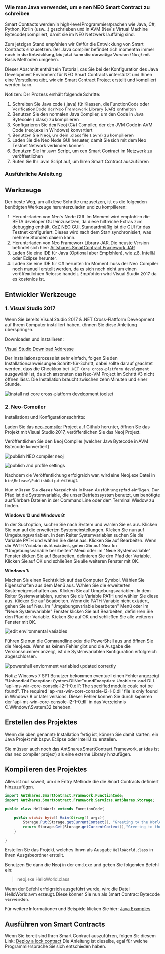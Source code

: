 ### Wie man Java verwendet, um einen NEO Smart Contract zu schreiben

Smart Contracts werden in high-level Programmiersprachen wie Java, C#,  Python, Kotlin (usw...) geschrieben und in AVM (Neo´s Virtual Machine Bytecode) kompiliert, damit sie im NEO Netzwerk lauffähig sind. 

Zum jetzigen Stand empfehlen wir C# für die Entwicklung von Smart Contracts einzusetzen. Der Java compiler befindet sich momentan immer noch in der Entwicklung, bis jetzt kann die derzeitige Version (Neoj) mit Basis Methoden umgehen. 

Dieser Abschnitt enthält ein Tutorial, das Sie bei der Konfiguration des Java Development Enviroment für NEO Smart Contracts unterstützt und Ihnen eine Vorstellung gibt, wie ein Smart Contract Project erstellt und kompiliert werden kann. 

Notizen: Der Prozess enthält folgende Schritte:
1. Schreiben Sie Java code (.java) für Klassen, die FunctionCode oder VerificationCode der Neo Framework Library (JAR) enthalten
2. Benutzen Sie den normalen Java Compiler, um den Code in Java Bytecode (.class) zu kompilieren
3. Konfigurieren Sie den Neoj (C#) Compiler, der den JVM Code in AVM Code (neoj.exe in Windows) konvertiert
4. Benutzen Sie Neoj, um dein .class file (.avm) zu kompilieren
5. Laden Sie die Neo Node GUI herunter, damit Sie sich mit dem Neo Testnet Network verbinden können 
6. Benutzen Sie Ihr .avm Script, um den Smart Contract im Netzwerk zu veröffentlichen
7. Rufen Sie Ihr .avm Script auf, um Ihren Smart Contract auszuführen

### Ausführliche Anleitung

## Werkzeuge

Der beste Weg, um all diese Schritte umzusetzen, ist es die folgenden benötigten Werkzeuge herunterzuladen und zu kompilieren:

1. Herunterladen von Neo´s Node GUI. Im Moment wird empfohlen die BETA developer GUI einzusetzen, da diese hilfreiche Extras zum debugging enthält. [CoZ NEO GUI](https://github.com/CityOfZion/neo-gui-developer). Standardmäßig ist die GUI für das Testnet konfiguriert. Dieses wird nach dem Start synchronisiert, was mehrere Stunden dauern kann.     
2. Herunterladen von Neo Framework Library JAR. Die neuste Version befindet sich hier: [Antshares.SmartContract.Framework JAR](https://github.com/CityOfZion/neo-java-sdk/blob/master/target/org.neo.smartcontract.framework.jar)   
3. Laden Sie eine IDE für Java (Optional aber Empfohlen), wie z.B. IntelliJ oder Eclipse herunter.       
4. Laden Sie eine IDE für C# herunter: Im Moment muss der Neoj Compiler noch manuell erstellt werden, da es sich noch nicht um einen veröffentlichten Release handelt. Empfohlen wird Visual Studio 2017 da es kostenlos ist.


## Entwickler Werkzeuge

### 1. Visual Studio 2017

Wenn Sie bereits Visual Studio 2017 & .NET Cross-Plattform Development auf Ihrem Computer installiert haben, können Sie diese Anleitung überspringen. 


Downloaden und installieren: 

[Visual Studio Download Addresse](https://www.visualstudio.com/products/visual-studio-community-vs)

Der Installationsprozess ist sehr einfach, folgen Sie den Installationsanweisungen Schritt-für-Schritt, dabei sollte darauf geachtet werden, dass die Checkbox bei `.NET Core cross-platform development` ausgewählt ist, da sich ansonsten das Neo-VM Project im Schritt #3 nicht öffnen lässt. 
Die Installation braucht zwischen zehn Minuten und einer Stunde. 

![install net core cross-platform development toolset](/assets/install_core_cross_platform_development_toolset.png)

### 2. Neo-Compiler

Installations und Konfigurationsschritte: 

Laden Sie das [neo-compiler](https://github.com/neo-project/neo-compiler) Project auf Github herunter, öffnen Sie das Projekt mit Visual Studio 2017, veröffentlichen Sie das Neoj Project.

Veröffentlichen Sie den Neoj Compiler (welcher Java Bytecode in AVM Bytecode konvertiert)

![publish NEO compiler neoj](/assets/publish_neo_compiler_neoj.png)

![publish and profile settings](/assets/publish_and_profile_settings.png)

Nachdem die Veröffentlichung erfolgreich war, wird eine Neoj.exe Datei in `bin\Release\PublishOutput` erzeugt.

Nun müssen Sie dieses Verzeichnis in Ihren Ausführungspfad einfügen. Der Pfad ist die Systemvariable, die unser Betriebssystem benutzt, um benötigte ausführbare Dateien in der Command Line oder dem Terminal Window zu finden. 

**Windows 10 und Windows 8:**

  In der Suchoption, suchen Sie nach System und wählen Sie es aus.
  Klicken Sie nun auf die erweiterten Systemeinstellungen.
  Klicken Sie nun auf Umgebungsvariablen. In dem Reiter Systemvariablen suchen Sie die Variable PATH und wählen Sie diese aus. Klicken Sie auf Bearbeiten. Wenn die PATH Variable nicht existiert, gehen Sie auf Neu.
  Im "Umgebungsvariable bearbeiten" Menü oder im "Neue Systemvariable" Fenster klicken Sie auf Bearbeiten, definieren Sie den Pfad der Variable. Klicken Sie auf OK und schließen Sie alle weiteren Fenster mit OK. 

**Windows 7:**

  Machen Sie einen Rechtsklick auf das Computer Symbol.
  Wählen Sie Eigenschaften aus dem Menü aus.
  Wählen Sie die erweiterten Systemeigenschaften aus. 
  Klicken Sie auf Umgebungsvariablen. In dem Reiter Systemvariablen, suchen Sie die Variable PATH und wählen Sie diese aus. Klicken Sie auf Bearbeiten. Wenn die PATH Variable nicht existiert, gehen Sie auf Neu.
  Im "Umgebungsvariable bearbeiten" Menü oder im "Neue Systemvariable" Fenster klicken Sie auf Bearbeiten, definieren Sie den Pfad der Variable. Klicken Sie auf OK und schließen Sie alle weiteren Fenster mit OK. 
  
![edit environmental variables](/assets/edit_environmental_variables.png)


Führen Sie nun die Commandline oder die PowerShell aus und öffnen Sie die Neoj.exe. Wenn es keinen Fehler gibt und die Ausgabe die Versionsnummer anzeigt, ist die Systemvariablen Konfiguration erfolgreich abgeschlossen. 

![powershell enviornment variabled updated correctly](/assets/powershell_enviornment_variabled_updated_correctly.png)


Notiz: Windows 7 SP1 Benutzer bekommen eventuell einen Fehler angezeigt "Unhandled Exception: System.DllNotFoundException: Unable to load DLL 'api-ms-win-core-console-l2-1-0.dll': The specified module could not be found". The required 'api-ms-win-core-console-l2-1-0.dll' file is only found in Windows 8 or later versions. Diesen Fehler können Sie durch kopieren der 'api-ms-win-core-console-l2-1-0.dll' in das Verzeichnis C.\Windows\System32 beheben.


## Erstellen des Projektes

Wenn die oben genannte Installation fertig ist, können Sie damit starten, ein Java Projekt mit bspw. Eclipse oder IntelliJ
zu erstellen.                                       

Sie müssen auch noch das AntShares.SmartContract.Framework.jar (das ist das neo compiler project) als eine externe Library hinzufügen.


## Kompilieren des Projektes

Alles ist nun soweit, um die Entry Methode die die Smart Contracts definiert hinzuzufügen. 

```Java
import AntShares.SmartContract.Framework.FunctionCode;
import AntShares.SmartContract.Framework.Services.AntShares.Storage;

public class HelloWorld extends FunctionCode{

    public static byte[] Main(String[] args){
        Storage.Put(Storage.getCurrentContext(), "Greeting to the World", "Hello World!");
        return Storage.Get(Storage.getCurrentContext(),"Greeting to the World");
    }

}
```

Erstellen Sie das Projekt, welches Ihnen als Ausgabe `HelloWorld.class` in Ihren Ausgabeordner erstellt. 

Benutzen Sie dann die Neoj in der cmd.exe und geben Sie folgenden Befehl ein: 
> neoj.exe HelloWorld.class

Wenn der Befehl erfolgreich ausgeführt wurde, wird die Datei HelloWorld.avm erzeugt. Diese können Sie nun als Smart Contract Bytecode verwenden. 

Für weitere Informationen und Beispiele klicken Sie hier: [Java Examples](https://github.com/neo-project/examples-java)

## Ausführen von Smart Contracts

Wenn Sie bereit sind Ihren Smart Contract auszuführen, folgen Sie diesem Link: [Deploy a lock contract](http://docs.neo.org/en-us/sc/tutorial/Lock2.html) Die Anleitung ist dieselbe, egal für welche Programmiersprache Sie sich entschieden haben. 
